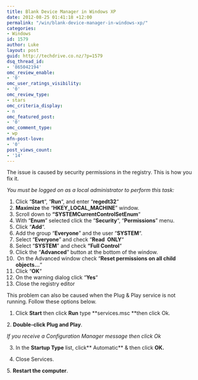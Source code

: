 ```yaml
---
title: Blank Device Manager in Windows XP
date: 2012-08-25 01:41:18 +12:00
permalink: "/win/blank-device-manager-in-windows-xp/"
categories:
- Windows
id: 1579
author: Luke
layout: post
guid: http://techdrive.co.nz/?p=1579
dsq_thread_id:
- '865042194'
omc_review_enable:
- '0'
omc_user_ratings_visibility:
- '0'
omc_review_type:
- stars
omc_criteria_display:
- n
omc_featured_post:
- '0'
omc_comment_type:
- wp
mfn-post-love:
- '0'
post_views_count:
- '14'
---
```


The issue is caused by security permissions in the registry. This is how you fix it.

_You must be logged on as a local administrator to perform this task:_

  1. Click &#8220;**Start**&#8220;, &#8220;**Run**&#8220;, and enter &#8220;**regedt32**&#8220;
  2. **Maximize** the &#8220;**HKEY\_LOCAL\_MACHINE**&#8221; window.
  3. Scroll down to **&#8220;SYSTEMCurrentControlSetEnum**&#8220;
  4. With &#8220;**Enum**&#8221; selected click the &#8220;**Security**&#8220;, &#8220;**Permissions**&#8221; menu.
  5. Click &#8220;**Add**&#8220;.
  6. Add the group &#8220;**Everyone**&#8221; and the user &#8220;**SYSTEM**&#8220;.
  7. Select &#8220;**Everyone**&#8221; and check &#8220;**Read  ONLY**&#8220;
  8. Select &#8220;**SYSTEM**&#8221; and check **&#8220;Full Control**&#8220;
  9. Click the &#8220;**Advanced**&#8221; button at the bottom of the window.
 10.  On the Advanced window check &#8220;**Reset permissions on all child objects&#8230;**&#8220;
 11. Click &#8220;**OK**&#8220;
 12. On the warning dialog click &#8220;**Yes**&#8220;
 13. Close the registry editor

This problem can also be caused when the Plug & Play service is not running. Follow these options below.

1. Click **Start** then click **Run** type **services.msc **then click Ok.
  
2. **Double-click Plug and Play**.

_If you receive a Configuration Manager message then click Ok_
  
3. In the **Startup Type** list, click** Automatic** & then click **OK.**
  
4. Close Services.
  
5. **Restart the computer**.